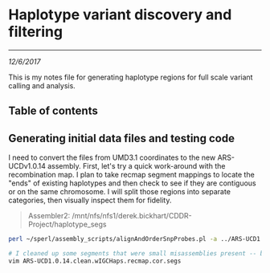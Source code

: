 # Haplotype variant discovery and filtering
---
*12/6/2017*

This is my notes file for generating haplotype regions for full scale variant calling and analysis.

## Table of contents


## Generating initial data files and testing code

I need to convert the files from UMD3.1 coordinates to the new ARS-UCDv1.0.14 assembly. First, let's try a quick work-around with the recombination map. I plan to take recmap segment mappings to locate the "ends" of existing haplotypes and then check to see if they are contiguous or on the same chromosome. I will split those regions into separate categories, then visually inspect them for fidelity.

> Assembler2: /mnt/nfs/nfs1/derek.bickhart/CDDR-Project/haplotype_segs

```bash
perl ~/sperl/assembly_scripts/alignAndOrderSnpProbes.pl -a ../ARS-UCD1.0.14.clean.wIGCHaps.fasta -p /mnt/nfs/nfs2/dbickhart/dominette_asm/recombination/rcmap_manifest_correct.sorted.fa -o ../ARS-UCD1.0.14.clean.wIGCHaps.recmap

# I cleaned up some segments that were small misassemblies present -- but eventually fixed -- in this version
vim ARS-UCD1.0.14.clean.wIGCHaps.recmap.cor.segs

```